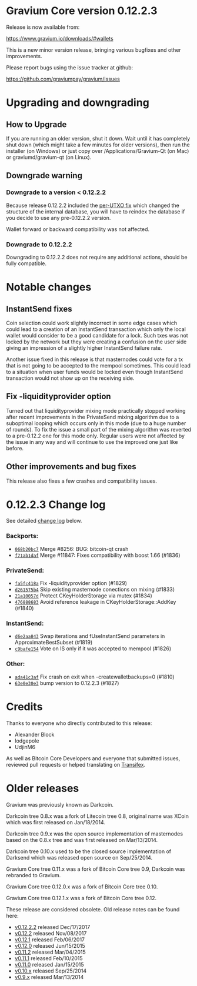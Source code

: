 Gravium Core version 0.12.2.3
==========================

Release is now available from:

  <https://www.gravium.io/downloads/#wallets>

This is a new minor version release, bringing various bugfixes and other
improvements.

Please report bugs using the issue tracker at github:

  <https://github.com/graviumpay/gravium/issues>


Upgrading and downgrading
=========================

How to Upgrade
--------------

If you are running an older version, shut it down. Wait until it has completely
shut down (which might take a few minutes for older versions), then run the
installer (on Windows) or just copy over /Applications/Gravium-Qt (on Mac) or
graviumd/gravium-qt (on Linux).

Downgrade warning
-----------------

### Downgrade to a version < 0.12.2.2

Because release 0.12.2.2 included the [per-UTXO fix](release-notes/gravium/release-notes-0.12.2.2.md#per-utxo-fix)
which changed the structure of the internal database, you will have to reindex
the database if you decide to use any pre-0.12.2.2 version.

Wallet forward or backward compatibility was not affected.

### Downgrade to 0.12.2.2

Downgrading to 0.12.2.2 does not require any additional actions, should be
fully compatible.

Notable changes
===============

InstantSend fixes
-----------------

Coin selection could work slightly incorrect in some edge cases which could
lead to a creation of an InstantSend transaction which only the local wallet
would consider to be a good candidate for a lock. Such txes was not locked by
the network but they were creating a confusion on the user side giving an
impression of a slightly higher InstantSend failure rate.

Another issue fixed in this release is that masternodes could vote for a tx
that is not going to be accepted to the mempool sometimes. This could lead to
a situation when user funds would be locked even though InstantSend transaction
would not show up on the receiving side.

Fix -liquidityprovider option
-----------------------------

Turned out that liquidityprovider mixing mode practically stopped working after
recent improvements in the PrivateSend mixing algorithm due to a suboptimal
looping which occurs only in this mode (due to a huge number of rounds). To fix
the issue a small part of the mixing algorithm was reverted to a pre-0.12.2 one
for this mode only. Regular users were not affected by the issue in any way and
will continue to use the improved one just like before.

Other improvements and bug fixes
--------------------------------

This release also fixes a few crashes and compatibility issues.


0.12.2.3 Change log
===================

See detailed [change log](https://github.com/graviumpay/gravium/compare/v0.12.2.2...graviumpay:v0.12.2.3) below.

### Backports:
- [`068b20bc7`](https://github.com/graviumpay/gravium/commit/068b20bc7) Merge #8256: BUG: bitcoin-qt crash
- [`f71ab1daf`](https://github.com/graviumpay/gravium/commit/f71ab1daf) Merge #11847: Fixes compatibility with boost 1.66 (#1836)

### PrivateSend:
- [`fa5fc418a`](https://github.com/graviumpay/gravium/commit/fa5fc418a) Fix -liquidityprovider option (#1829)
- [`d261575b4`](https://github.com/graviumpay/gravium/commit/d261575b4) Skip existing masternode conections on mixing (#1833)
- [`21a10057d`](https://github.com/graviumpay/gravium/commit/21a10057d) Protect CKeyHolderStorage via mutex (#1834)
- [`476888683`](https://github.com/graviumpay/gravium/commit/476888683) Avoid reference leakage in CKeyHolderStorage::AddKey (#1840)

### InstantSend:
- [`d6e2aa843`](https://github.com/graviumpay/gravium/commit/d6e2aa843) Swap iterations and fUseInstantSend parameters in ApproximateBestSubset (#1819)
- [`c9bafe154`](https://github.com/graviumpay/gravium/commit/c9bafe154) Vote on IS only if it was accepted to mempool (#1826)

### Other:
- [`ada41c3af`](https://github.com/graviumpay/gravium/commit/ada41c3af) Fix crash on exit when -createwalletbackups=0 (#1810)
- [`63e0e30e3`](https://github.com/graviumpay/gravium/commit/63e0e30e3) bump version to 0.12.2.3 (#1827)

Credits
=======

Thanks to everyone who directly contributed to this release:

- Alexander Block
- lodgepole
- UdjinM6

As well as Bitcoin Core Developers and everyone that submitted issues,
reviewed pull requests or helped translating on
[Transifex](https://www.transifex.com/projects/p/gravium/).


Older releases
==============

Gravium was previously known as Darkcoin.

Darkcoin tree 0.8.x was a fork of Litecoin tree 0.8, original name was XCoin
which was first released on Jan/18/2014.

Darkcoin tree 0.9.x was the open source implementation of masternodes based on
the 0.8.x tree and was first released on Mar/13/2014.

Darkcoin tree 0.10.x used to be the closed source implementation of Darksend
which was released open source on Sep/25/2014.

Gravium Core tree 0.11.x was a fork of Bitcoin Core tree 0.9,
Darkcoin was rebranded to Gravium.

Gravium Core tree 0.12.0.x was a fork of Bitcoin Core tree 0.10.

Gravium Core tree 0.12.1.x was a fork of Bitcoin Core tree 0.12.

These release are considered obsolete. Old release notes can be found here:

- [v0.12.2.2](release-notes/gravium/release-notes-0.12.2.2.md) released Dec/17/2017
- [v0.12.2](release-notes/gravium/release-notes-0.12.2.md) released Nov/08/2017
- [v0.12.1](release-notes/gravium/release-notes-0.12.1.md) released Feb/06/2017
- [v0.12.0](release-notes/gravium/release-notes-0.12.0.md) released Jun/15/2015
- [v0.11.2](release-notes/gravium/release-notes-0.11.2.md) released Mar/04/2015
- [v0.11.1](release-notes/gravium/release-notes-0.11.1.md) released Feb/10/2015
- [v0.11.0](release-notes/gravium/release-notes-0.11.0.md) released Jan/15/2015
- [v0.10.x](release-notes/gravium/release-notes-0.10.0.md) released Sep/25/2014
- [v0.9.x](release-notes/gravium/release-notes-0.9.0.md) released Mar/13/2014

